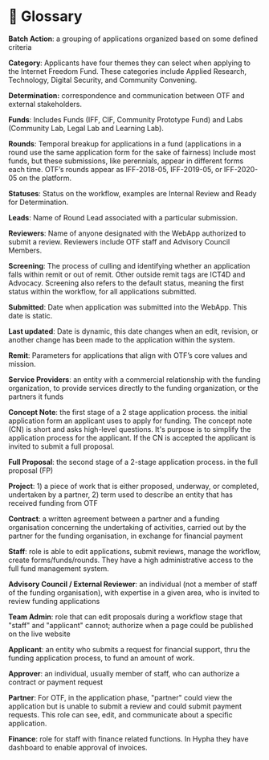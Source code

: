 # 📖 Glossary

**Batch Action**: a grouping of applications organized based on some defined criteria

**Category**: Applicants have four themes they can select when applying to the Internet Freedom Fund. These categories include Applied Research, Technology, Digital Security, and Community Convening.

**Determination:** correspondence and communication between OTF and external stakeholders.

**Funds**: Includes Funds (IFF, CIF, Community Prototype Fund) and Labs (Community Lab, Legal Lab and Learning Lab).

**Rounds**: Temporal breakup for applications in a fund (applications in a round use the same application form for the sake of fairness) Include most funds, but these submissions, like perennials, appear in different forms each time. OTF’s rounds appear as IFF-2018-05, IFF-2019-05, or IFF-2020-05 on the platform.

**Statuses**: Status on the workflow, examples are Internal Review and Ready for Determination.

**Leads**: Name of Round Lead associated with a particular submission.

**Reviewers**: Name of anyone designated with the WebApp authorized to submit a review. Reviewers include OTF staff and Advisory Council Members.

**Screening**: The process of culling and identifying whether an application falls within remit or out of remit. Other outside remit tags are ICT4D and Advocacy. Screening also refers to the default status, meaning the first status within the workflow, for all applications submitted.

**Submitted**: Date when application was submitted into the WebApp. This date is static.

**Last updated**: Date is dynamic, this date changes when an edit, revision, or another change has been made to the application within the system.

**Remit**: Parameters for applications that align with OTF’s core values and mission.

**Service Providers**: an entity with a commercial relationship with the funding organization, to provide services directly to the funding organization, or the partners it funds

**Concept Note**: the first stage of a 2 stage application process. the initial application form an applicant uses to apply for funding. The concept note (CN) is short and asks high-level questions. It's purpose is to simplify the application process for the applicant. If the CN is accepted the applicant is invited to submit a full proposal.

**Full Proposal**: the second stage of a 2-stage application process. in the full proposal (FP)

**Project**: 1) a piece of work that is either proposed, underway, or completed, undertaken by a partner, 2) term used to describe an entity that has received funding from OTF

**Contract**: a written agreement between a partner and a funding organisation concerning the undertaking of activities, carried out by the partner for the funding organisation, in exchange for financial payment

**Staff**: role is able to edit applications, submit reviews, manage the workflow, create forms/funds/rounds. They have a high administrative access to the full fund management system.

**Advisory Council / External Reviewer**: an individual (not a member of staff of the funding organisation), with expertise in a given area, who is invited to review funding applications

**Team Admin**: role that can edit proposals during a workflow stage that "staff" and "applicant" cannot; authorize when a page could be published on the live website

**Applicant**: an entity who submits a request for financial support, thru the funding application process, to fund an amount of work.

**Approver**: an individual, usually member of staff, who can authorize a contract or payment request

**Partner**: For OTF, in the application phase, "partner" could view the application but is unable to submit a review and could submit payment requests. This role can see, edit, and communicate about a specific application.

**Finance**: role for staff with finance related functions. In Hypha they have dashboard to enable approval of invoices.
